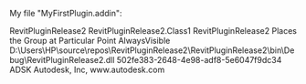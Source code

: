 My file "MyFirstPlugin.addin":

<?xml version="1.0" encoding="utf-8"?>
<RevitAddIns>
 <AddIn Type="Command">
       <Name>RevitPluginRelease2</Name>
       <FullClassName>RevitPluginRelease2.Class1</FullClassName>
       <Text>RevitPluginRelease2</Text>
       <Description>Places the Group at Particular Point</Description>
       <VisibilityMode>AlwaysVisible</VisibilityMode>
       <Assembly>D:\Users\HP\source\repos\RevitPluginRelease2\RevitPluginRelease2\bin\Debug\RevitPluginRelease2.dll</Assembly>
       <AddInId>502fe383-2648-4e98-adf8-5e6047f9dc34</AddInId>
    <VendorId>ADSK</VendorId>
    <VendorDescription>Autodesk, Inc, www.autodesk.com</VendorDescription>
 </AddIn>
</RevitAddIns>
